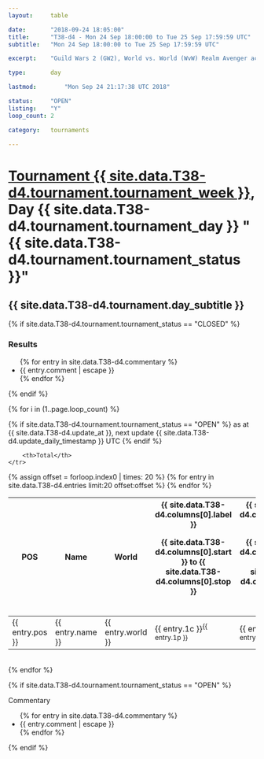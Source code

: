 ```yaml
---
layout: 	table

date: 		"2018-09-24 18:05:00"
title: 		"T38-d4 - Mon 24 Sep 18:00:00 to Tue 25 Sep 17:59:59 UTC"
subtitle: 	"Mon 24 Sep 18:00:00 to Tue 25 Sep 17:59:59 UTC"

excerpt:    "Guild Wars 2 (GW2), World vs. World (WvW) Realm Avenger achivement Tournament. \"Every Kill Counts\""

type:       day

lastmod: 		"Mon Sep 24 21:17:38 UTC 2018"

status:     "OPEN"
listing:    "Y"
loop_count: 2

category: 	tournaments

---
```

<div class="table_header">
    <h1><a href="{{ site.data.T38-d4.tournament.week_url }}">Tournament {{ site.data.T38-d4.tournament.tournament_week }}</a>, Day {{ site.data.T38-d4.tournament.tournament_day }} "{{ site.data.T38-d4.tournament.tournament_status }}"</h1>
    <h2>{{ site.data.T38-d4.tournament.day_subtitle }}</h2> 
</div>

{% if site.data.T38-d4.tournament.tournament_status == "CLOSED" %} 
<div class="commentary">
  <h3>Results</h3>
  <ul>
    {% for entry in site.data.T38-d4.commentary %}
    <li class="commentary_list">{{ entry.comment | escape }}</li>
    {% endfor %}
  </ul>
</div>
{% endif %}


{% for i in (1..page.loop_count) %}

{% if site.data.T38-d4.tournament.tournament_status == "OPEN" %} 
<span class="table_nextupdate">as at {{ site.data.T38-d4.update_at }}, next update {{ site.data.T38-d4.update_daily_timestamp }} UTC</span> 
{% endif %}

<table class="day_table">
  <colgroup>
    <col style="width:18px">
    <col style="width:55px">
    <col style="width:55px">
    <col style="width:12px">
    <col style="width:12px">
    <col style="width:12px">
    <col style="width:12px">
    <col style="width:12px">
    <col style="width:12px">
    <col style="width:12px">
    <col style="width:12px">
    <col style="width:12px">
    <col style="width:12px">
    <col style="width:12px">
    <col style="width:12px">
    <col style="width:12px">
    <col style="width:12px">
    <col style="width:12px">
    <col style="width:12px">
    <col style="width:12px">
    <col style="width:12px">
    <col style="width:12px">
    <col style="width:12px">
    <col style="width:12px">
    <col style="width:12px">
    <col style="width:12px">
    <col style="width:12px">
    <col style="width:18px">
  </colgroup>  
  <thead>
    <tr>
        <th>POS</th>
        <th class="AlignLeft">Name</th>
        <th class="AlignLeft">World</th>

<th><div class="label">{{ site.data.T38-d4.columns[0].label }}<p class="onhover">{{ site.data.T38-d4.columns[0].start }} to {{ site.data.T38-d4.columns[0].stop }}</p></div>​</th>
<th><div class="label">{{ site.data.T38-d4.columns[1].label }}<p class="onhover">{{ site.data.T38-d4.columns[1].start }} to {{ site.data.T38-d4.columns[1].stop }}</p></div>​</th>
<th><div class="label">{{ site.data.T38-d4.columns[2].label }}<p class="onhover">{{ site.data.T38-d4.columns[2].start }} to {{ site.data.T38-d4.columns[2].stop }}</p></div>​</th>
<th><div class="label">{{ site.data.T38-d4.columns[3].label }}<p class="onhover">{{ site.data.T38-d4.columns[3].start }} to {{ site.data.T38-d4.columns[3].stop }}</p></div>​</th>
<th><div class="label">{{ site.data.T38-d4.columns[4].label }}<p class="onhover">{{ site.data.T38-d4.columns[4].start }} to {{ site.data.T38-d4.columns[4].stop }}</p></div>​</th>
<th><div class="label">{{ site.data.T38-d4.columns[5].label }}<p class="onhover">{{ site.data.T38-d4.columns[5].start }} to {{ site.data.T38-d4.columns[5].stop }}</p></div>​</th>
<th><div class="label">{{ site.data.T38-d4.columns[6].label }}<p class="onhover">{{ site.data.T38-d4.columns[6].start }} to {{ site.data.T38-d4.columns[6].stop }}</p></div>​</th>
<th><div class="label">{{ site.data.T38-d4.columns[7].label }}<p class="onhover">{{ site.data.T38-d4.columns[7].start }} to {{ site.data.T38-d4.columns[7].stop }}</p></div>​</th>
<th><div class="label">{{ site.data.T38-d4.columns[8].label }}<p class="onhover">{{ site.data.T38-d4.columns[8].start }} to {{ site.data.T38-d4.columns[8].stop }}</p></div>​</th>
<th><div class="label">{{ site.data.T38-d4.columns[9].label }}<p class="onhover">{{ site.data.T38-d4.columns[9].start }} to {{ site.data.T38-d4.columns[9].stop }}</p></div>​</th>
<th><div class="label">{{ site.data.T38-d4.columns[10].label }}<p class="onhover">{{ site.data.T38-d4.columns[10].start }} to {{ site.data.T38-d4.columns[10].stop }}</p></div>​</th>

<th><div class="label">{{ site.data.T38-d4.columns[11].label }}<p class="onhover">{{ site.data.T38-d4.columns[11].start }} to {{ site.data.T38-d4.columns[11].stop }}</p></div>​</th>
<th><div class="label">{{ site.data.T38-d4.columns[12].label }}<p class="onhover">{{ site.data.T38-d4.columns[12].start }} to {{ site.data.T38-d4.columns[12].stop }}</p></div>​</th>
<th><div class="label">{{ site.data.T38-d4.columns[13].label }}<p class="onhover">{{ site.data.T38-d4.columns[13].start }} to {{ site.data.T38-d4.columns[13].stop }}</p></div>​</th>
<th><div class="label">{{ site.data.T38-d4.columns[14].label }}<p class="onhover">{{ site.data.T38-d4.columns[14].start }} to {{ site.data.T38-d4.columns[14].stop }}</p></div>​</th>
<th><div class="label">{{ site.data.T38-d4.columns[15].label }}<p class="onhover">{{ site.data.T38-d4.columns[15].start }} to {{ site.data.T38-d4.columns[15].stop }}</p></div>​</th>
<th><div class="label">{{ site.data.T38-d4.columns[16].label }}<p class="onhover">{{ site.data.T38-d4.columns[16].start }} to {{ site.data.T38-d4.columns[16].stop }}</p></div>​</th>
<th><div class="label">{{ site.data.T38-d4.columns[17].label }}<p class="onhover">{{ site.data.T38-d4.columns[17].start }} to {{ site.data.T38-d4.columns[17].stop }}</p></div>​</th>
<th><div class="label">{{ site.data.T38-d4.columns[18].label }}<p class="onhover">{{ site.data.T38-d4.columns[18].start }} to {{ site.data.T38-d4.columns[18].stop }}</p></div>​</th>
<th><div class="label">{{ site.data.T38-d4.columns[19].label }}<p class="onhover">{{ site.data.T38-d4.columns[19].start }} to {{ site.data.T38-d4.columns[19].stop }}</p></div>​</th>
<th><div class="label">{{ site.data.T38-d4.columns[20].label }}<p class="onhover">{{ site.data.T38-d4.columns[20].start }} to {{ site.data.T38-d4.columns[20].stop }}</p></div>​</th>

<th><div class="label">{{ site.data.T38-d4.columns[21].label }}<p class="onhover">{{ site.data.T38-d4.columns[21].start }} to {{ site.data.T38-d4.columns[21].stop }}</p></div>​</th>
<th><div class="label">{{ site.data.T38-d4.columns[22].label }}<p class="onhover">{{ site.data.T38-d4.columns[22].start }} to {{ site.data.T38-d4.columns[22].stop }}</p></div>​</th>
<th><div class="label">{{ site.data.T38-d4.columns[23].label }}<p class="onhover">{{ site.data.T38-d4.columns[23].start }} to {{ site.data.T38-d4.columns[23].stop }}</p></div>​</th>

        <th>Total</th>
    </tr>
  </thead>
  {% assign offset = forloop.index0 | times: 20 %}
<tbody>
{% for entry in site.data.T38-d4.entries limit:20 offset:offset %}
  <tr>
    <td class="pl{{ entry.pos }}">{{ entry.pos }}</td>
    <td class="AlignLeft">{{ entry.name }}</td>
    <td class="AlignLeft">{{ entry.world }}</td>
    <td class="pl{{ entry.1p }}">{{ entry.1c }}<sup>{{ entry.1p }}</sup></td>
    <td class="pl{{ entry.2p }}">{{ entry.2c }}<sup>{{ entry.2p }}</sup></td>
    <td class="pl{{ entry.3p }}">{{ entry.3c }}<sup>{{ entry.3p }}</sup></td>
    <td class="pl{{ entry.4p }}">{{ entry.4c }}<sup>{{ entry.4p }}</sup></td>
    <td class="pl{{ entry.5p }}">{{ entry.5c }}<sup>{{ entry.5p }}</sup></td>
    <td class="pl{{ entry.6p }}">{{ entry.6c }}<sup>{{ entry.6p }}</sup></td>
    <td class="pl{{ entry.7p }}">{{ entry.7c }}<sup>{{ entry.7p }}</sup></td>
    <td class="pl{{ entry.8p }}">{{ entry.8c }}<sup>{{ entry.8p }}</sup></td>
    <td class="pl{{ entry.9p }}">{{ entry.9c }}<sup>{{ entry.9p }}</sup></td>
    <td class="pl{{ entry.10p }}">{{ entry.10c }}<sup>{{ entry.10p }}</sup></td>
    <td class="pl{{ entry.11p }}">{{ entry.11c }}<sup>{{ entry.11p }}</sup></td>
    <td class="pl{{ entry.12p }}">{{ entry.12c }}<sup>{{ entry.12p }}</sup></td>
    <td class="pl{{ entry.13p }}">{{ entry.13c }}<sup>{{ entry.13p }}</sup></td>
    <td class="pl{{ entry.14p }}">{{ entry.14c }}<sup>{{ entry.14p }}</sup></td>
    <td class="pl{{ entry.15p }}">{{ entry.15c }}<sup>{{ entry.15p }}</sup></td>
    <td class="pl{{ entry.16p }}">{{ entry.16c }}<sup>{{ entry.16p }}</sup></td>
    <td class="pl{{ entry.17p }}">{{ entry.17c }}<sup>{{ entry.17p }}</sup></td>
    <td class="pl{{ entry.18p }}">{{ entry.18c }}<sup>{{ entry.18p }}</sup></td>
    <td class="pl{{ entry.19p }}">{{ entry.19c }}<sup>{{ entry.19p }}</sup></td>
    <td class="pl{{ entry.20p }}">{{ entry.20c }}<sup>{{ entry.20p }}</sup></td>
    <td class="pl{{ entry.21p }}">{{ entry.21c }}<sup>{{ entry.21p }}</sup></td>
    <td class="pl{{ entry.22p }}">{{ entry.22c }}<sup>{{ entry.22p }}</sup></td>
    <td class="pl{{ entry.23p }}">{{ entry.23c }}<sup>{{ entry.23p }}</sup></td>
    <td class="pl{{ entry.24p }}">{{ entry.24c }}<sup>{{ entry.24p }}</sup></td>
    <td>{{ entry.total }}</td>
  </tr>
{% endfor %}  
</tbody>
</table>
<div class="leaderboard"></div>
<br />
{% endfor %}

{% if site.data.T38-d4.tournament.tournament_status == "OPEN" %} 
<div class="commentary">
  <span class="commentary_title">Commentary</span>
  <ul>
    {% for entry in site.data.T38-d4.commentary %}
    <li class="commentary_list">{{ entry.comment | escape }}</li>
    {% endfor %}
  </ul>
</div>
{% endif %}


